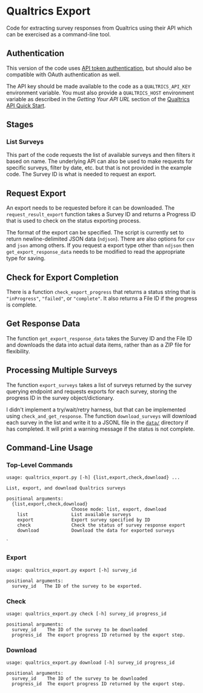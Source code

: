 # Qualtrics Export

Code for extracting survey responses from Qualtrics using their API
which can be exercised as a command-line tool.

## Authentication

This version of the code uses [API token
authentication](https://api.qualtrics.com/2b4ffbd8af74e-api-key-authentication),
but should also be compatible with OAuth authentication as well.

The API key should be made available to the code as a
`QUALTRICS_API_KEY` environment variable. You must also provide a
`QUALTRICS_HOST` environment variable as described in the *Getting
Your API URL* section of the [Qualtrics API Quick
Start](https://api.qualtrics.com/24d63382c3a88-api-quick-start).

## Stages

### List Surveys

This part of the code requests the list of available surveys and then
filters it based on name. The underlying API can also be used to make
requests for specific surveys, filter by date, etc. but that is not
provided in the example code. The Survey ID is what is needed to
request an export.

## Request Export

An export needs to be requested before it can be downloaded. The
`request_result_export` function takes a Survey ID and returns a
Progress ID that is used to check on the status exporting process.

The format of the export can be specified. The script is currently set
to return newline-delimited JSON data (`ndjson`). There are also
options for `csv` and `json` among others. If you request a export
type other than `ndjson` then `get_export_response_data` needs to be
modified to read the appropriate type for saving.

## Check for Export Completion

There is a function `check_export_progress` that returns a status
string that is `"inProgress"`, `"failed"`, or `"complete"`. It also
returns a File ID if the progress is complete.

## Get Response Data

The function `get_export_response_data` takes the Survey ID and the
File ID and downloads the data into actual data items, rather than as
a ZIP file for flexibility.

## Processing Multiple Surveys

The function `export_surveys` takes a list of surveys returned by the
survey querying endpoint and requests exports for each survey, storing
the progress ID in the survey object/dictionary.

I didn't implement a try/wait/retry harness, but that can be
implemented using `check_and_get_response`. The function
`download_surveys` will download each survey in the list and write it
to a JSONL file in the [`data/`](data) directory if has completed. It
will print a warning message if the status is not complete.

## Command-Line Usage

### Top-Level Commands

```
usage: qualtrics_export.py [-h] {list,export,check,download} ...

List, export, and download Qualtrics surveys

positional arguments:
  {list,export,check,download}
                        Choose mode: list, export, download
    list                List available surveys
    export              Export survey specified by ID
    check               Check the status of survey response export
    download            Download the data for exported surveys
```
`
### Export

```
usage: qualtrics_export.py export [-h] survey_id

positional arguments:
  survey_id   The ID of the survey to be exported.
```

### Check

```
usage: qualtrics_export.py check [-h] survey_id progress_id

positional arguments:
  survey_id    The ID of the survey to be downloaded
  progress_id  The export progress ID returned by the export step.
```

### Download

```
usage: qualtrics_export.py download [-h] survey_id progress_id

positional arguments:
  survey_id    The ID of the survey to be downloaded
  progress_id  The export progress ID returned by the export step.
```
